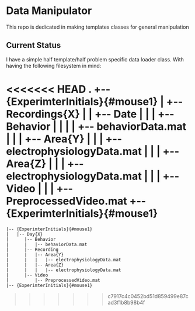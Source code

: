 # Data Manipulator
This repo is dedicated in making templates classes for general manipulation

## Current Status

I have a simple half template/half problem specific data loader class. With having the following filesystem in mind:

<<<<<<< HEAD
.
+-- {ExperimterInitials}{#mouse1}
|   +-- Recordings{X}
|   |   +-- Date
|   |   |	+-- Behavior
|   |   |	|   +-- behaviorData.mat
|   |	|   +-- Area{Y}
|   |	|   	+-- electrophysiologyData.mat
|   |   |	+-- Area{Z}
|   |   |	  	+-- electrophysiologyData.mat
|   |   |	+-- Video
|   |   |	   +-- PreprocessedVideo.mat
+-- {ExperimterInitials}{#mouse1}
=======

````
|-- {ExperimterInitials}{#mouse1}
|   |-- Day{X}
|      |-- Behavior
|      |   |-- behaviorData.mat
|      |-- Recording
|      |   |-- Area{Y}
|      |   |   |-- electrophysiologyData.mat 
|      |   |-- Area{Z}
|      |   |   |-- electrophysiologyData.mat 
|      |-- Video
|          |-- PreprocessedVideo.mat
|-- {ExperimterInitials}{#mouse1}
````

>>>>>>> c7917c4c0452bd51d859499e87cad3f1b8b98b4f
